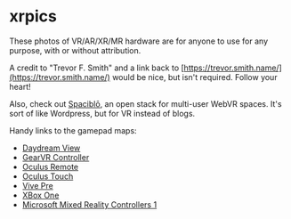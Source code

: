 # xrpics

These photos of VR/AR/XR/MR hardware are for anyone to use for any purpose, with or without attribution.

A credit to "Trevor F. Smith" and a link back to [https://trevor.smith.name/](https://trevor.smith.name/) would be nice, but isn't required. Follow your heart!

Also, check out [Spaciblō](https://spaciblo.org/), an open stack for multi-user WebVR spaces. It's sort of like Wordpress, but for VR instead of blogs.

Handy links to the gamepad maps:

- [Daydream View](https://github.com/TrevorFSmith/xrpics/blob/master/Daydream%20View/Daydream-View-Gamepad-Map.jpg)
- [GearVR Controller](https://github.com/TrevorFSmith/xrpics/blob/master/GearVR%20Controller%201/GearVR-Controller-1-Gamepad-Map.jpg)
- [Oculus Remote](https://github.com/TrevorFSmith/xrpics/blob/master/Rift%20CV/Oculus-Remote-Gamepad-Map.jpg)
- [Oculus Touch](https://github.com/TrevorFSmith/xrpics/blob/master/Rift%20CV/Touch-Gamepad-Map.jpg)
- [Vive Pre](https://github.com/TrevorFSmith/xrpics/blob/master/Vive%20Pre/Vive-Pre-Gamepad-Map.jpg)
- [XBox One](https://github.com/TrevorFSmith/xrpics/blob/master/XBox%20One/XBox-One-Gamepad-Map.jpg)
- [Microsoft Mixed Reality Controllers 1](https://github.com/TrevorFSmith/xrpics/blob/master/MS%20MR%20Controllers%201/MS-MR-1-Gamepad-Map.jpg)
